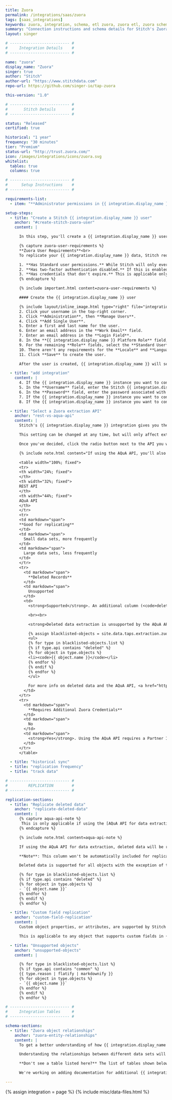 ```yaml
---
title: Zuora
permalink: /integrations/saas/zuora
tags: [saas_integrations]
keywords: zuora, integration, schema, etl zuora, zuora etl, zuora schema
summary: "Connection instructions and schema details for Stitch's Zuora integration."
layout: singer

# -------------------------- #
#     Integration Details    #
# -------------------------- #

name: "zuora"
display_name: "Zuora"
singer: true
author: "Stitch"
author-url: "https://www.stitchdata.com"
repo-url: https://github.com/singer-io/tap-zuora

this-version: "1.0"

# -------------------------- #
#       Stitch Details       #
# -------------------------- #

status: "Released"
certified: true

historical: "1 year"
frequency: "30 minutes"
tier: "Premium"
status-url: "http://trust.zuora.com/"
icon: /images/integrations/icons/zuora.svg
whitelist:
  tables: true
  columns: true

# -------------------------- #
#      Setup Instructions    #
# -------------------------- #

requirements-list:
  - item: "**Administrator permissions in {{ integration.display_name }}.** These permissions are required to create a {{ integration.display_name }} user for Stitch."

setup-steps:
  - title: "Create a Stitch {{ integration.display_name }} user"
    anchor: "#create-stitch-zuora-user"
    content: |

      In this step, you'll create a {{ integration.display_name }} user for Stitch. Creating a Stitch-specific user will ensure that Stitch is distinguishable in any logs or audits.

      {% capture zuora-user-requirements %}
      **Zuora User Requirements**<br>
      To replicate your {{ integration.display_name }} data, Stitch requires a user that:<br><br>

      1. **Has Standard user permissions.** While Stitch will only ever read your data, these permissions are required to access certain objects in {{ integration.display_name }}.<br><br>
      2. **Has two-factor authentication disabled.** If this is enabled, connection and replication issues will occur after setup. Refer to the **Disable or Reset Two-Factor Authentication** section [in this {{ integration.display_name }} documentation](https://knowledgecenter.zuora.com/CF_Users_and_Administrators/Two-Factor_Authentication) for help disabling this setting.<br><br>
      3. **Has credentials that don't expire.** This is applicable only if your company enforces Password Expiration rules. If Stitch's {{ integration.display_name }} credentials expire, connection issues may arise. [Refer to this {{ integration.display_name }} support article for a workaround](https://knowledgecenter.zuora.com/kb/How_do_I_prevent_my_API_user_login_from_expiring%3F).
      {% endcapture %}

      {% include important.html content=zuora-user-requirements %}

      #### Create the {{ integration.display_name }} user

      {% include layout/inline_image.html type="right" file="integrations/zuora-user-setup.png" alt="Zuora user permissions" max-width="400px" %}1. Sign into your {{ integration.display_name }} account, if you haven't already.
      2. Click your username in the top-right corner.
      3. Click **Administration**, then **Manage Users**.
      4. Click **Add Single User**.
      5. Enter a first and last name for the user.
      6. Enter an email address in the **Work Email** field.
      7. Enter an email address in the **Login Field**.
      8. In the **{{ integration.display_name }} Platform Role** field, select **Standard User**.
      9. For the remaining **Role** fields, select the **Standard User** option.
      10. There aren't any requirements for the **Locale** and **Language** fields - leave them as the defaults.
      11. Click **Save** to create the user.

      After the user is created, {{ integration.display_name }} will send a verification email to the email address in the **Work Email** field. Complete the verification and set a password for the Stitch user before moving on to the next step.

  - title: "add integration"
    content: |
      4. If the {{ integration.display_name }} instance you want to connect to Stitch is a sandbox, check the **Connect to a Sandbox Environment** checkbox.
      5. In the **Username** field, enter the Stitch {{ integration.display_name }} user's username. This is the email address that was in the **Login Name** field when you created the user.
      6. In the **Password** field, enter the password associated with the Stitch {{ integration.display_name }} user.
      7. If the {{ integration.display_name }} instance you want to connect to Stitch is a **sandbox**, check the **Connect to a Sandbox Environment** box.
      8. If the {{ integration.display_name }} instance you want to connect to Stitch is **based in Europe**, check the **Connect to a European endpoint** box. If you aren't sure if this is applicable to you, [refer to Zuora's documentation](https://knowledgecenter.zuora.com/BB_Introducing_Z_Business/Zuora_Data_Centers).

  - title: "Select a Zuora extraction API"
    anchor: "rest-vs-aqua-api"
    content: |
      Stitch's {{ integration.display_name }} integration gives you the ability to select the API that you want Stitch to use to extract data. If you aren't sure which API you should use, take a look at the brief comparison below.

      This setting can be changed at any time, but will only affect extractions that take place after the change.

      Once you've decided, click the radio button next to the API you want to use.

      {% include note.html content="If using the AQuA API, you'll also need to enter a partner ID in the **Zuora Partner ID** field. If you don't already have this credential, reach out to [Zuora Global Support](http://support.zuora.com/) before proceeding." %}

      <table width="100%; fixed">
      <tr>
      <th width="24%; fixed">
      </th>
      <th width="32%; fixed">
      REST API
      </th>
      <th width="44%; fixed">
      AQuA API
      </th>
      </tr>
      <tr>
      <td markdown="span">
      **Good for replicating**
      </td>
      <td markdown="span">
        Small data sets, more frequently
      </td>
      <td markdown="span">
        Large data sets, less frequently
      </td>
      </tr>
      <tr>
        <td markdown="span">
          **Deleted Records**
        </td>
        <td markdown="span">
          Unsupported
        </td>
        <td>
          <strong>Supported</strong>. An additional column (<code>deleted</code>) will be added to objects that support deletions, which indicates the record's deletion status.

          <br><br>

          <strong>Deleted data extraction is unsupported by the AQuA API for the following objects</strong>:

          {% assign blacklisted-objects = site.data.taps.extraction.zuora.blacklisted-objects %}
          <ul>
          {% for type in blacklisted-objects.list %}
          {% if type.api contains "deleted" %}
          {% for object in type.objects %}
          <li><code>{{ object.name }}</code></li>
          {% endfor %}
          {% endif %}
          {% endfor %}
          </ul>

          For more info on deleted data and the AQuA API, <a href="https://knowledgecenter.zuora.com/DC_Developers/T_Aggregate_Query_API/B_Submit_Query/a_Export_Deleted_Data">refer to Zuora's documentation</a>.
        </td>
      </tr>
      <tr>
        <td markdown="span">
          **Requires Additional Zuora Credentials**
        </td>
        <td markdown="span">
          No
        </td>
        <td markdown="span">
          <strong>Yes</strong>. Using the AQuA API requires a Partner ID - to obtain one, reach out to [Zuora Global Support](http://support.zuora.com/).
        </td>
      </tr>
      </table>

  - title: "historical sync"
  - title: "replication frequency"
  - title: "track data"

# -------------------------- #
#         REPLICATION        #
# -------------------------- #

replication-sections:
  - title: "Replicate deleted data"
    anchor: "replicate-deleted-data"
    content: |
      {% capture aqua-api-note %}
       This is only applicable if using the [AQuA API for data extraction](#rest-vs-aqua-api). Zuora's REST API does not support extracting deleted data.
      {% endcapture %}

      {% include note.html content=aqua-api-note %}

      If using the AQuA API for data extraction, deleted data will be replicated for objects that support it. Supported objects will contain a boolean column named `deleted` that indicates a record's deletion status.

      **Note**: This column won't be automatically included for replication - [it must be set to replicate](#setting-data-to-replicate).

      Deleted data is supported for all objects with the exception of the following:

      {% for type in blacklisted-objects.list %}
      {% if type.api contains "deleted" %}
      {% for object in type.objects %}
      - `{{ object.name }}`
      {% endfor %}
      {% endif %}
      {% endfor %}

  - title: "Custom field replication"
    anchor: "custom-field-replication"
    content: |
      Custom object properties, or attributes, are supported by Stitch's {{ integration.display_name }} integration. If custom fields are available through {{ integration.display_name }}'s API, Stitch will replicate them to your destination.

      This is applicable to any object that supports custom fields in {{ integration.display_name }}. Refer to [Zuora's documentation](https://knowledgecenter.zuora.com/BB_Introducing_Z_Business/Manage_Custom_Fields/Objects_that_Support_Custom_Fields_in_Zuora) for info on which objects support custom fields.

  - title: "Unsupported objects"
    anchor: "unsupported-objects"
    content: |

      {% for type in blacklisted-objects.list %}
      {% if type.api contains "common" %}
      {{ type.reason | flatify | markdownify }}
      {% for object in type.objects %}
      - `{{ object.name }}`
      {% endfor %}
      {% endif %}
      {% endfor %}

# -------------------------- #
#     Integration Tables     #
# -------------------------- #

schema-sections:
  - title: "Zuora object relationships"
    anchor: "zuora-entity-relationships"
    content: |
      To get a better understanding of how {{ integration.display_name }} objects relate to each other, check out [{{ integration.display_name }}'s Entity Relationship Diagram](https://knowledgecenter.zuora.com/BB_Introducing_Z_Business/D_Zuora_Business_Objects_Relationship). 

      Understanding the relationships between different data sets will allow you to perform more in-depth and complex analyses.

      **Don't see a table listed here?** The list of tables shown below is not an exhaustive list of all the tables Stitch can replicate from {{ integration.display_name }}.

      We're working on adding documentation for additional {{ integration.display_name }} tables. If there's a specific table you'd like to see here, let us know by [opening an issue in the Stitch Docs GitHub repo](https://github.com/stitchdata/docs).

---
```

{% assign integration = page %}
{% include misc/data-files.html %}